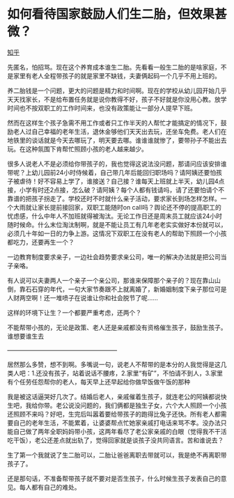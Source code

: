 # 如何看待国家鼓励人们生二胎，但效果甚微？

[知乎](https://www.zhihu.com/question/289148798/answer/628200620)

<script async src="//pagead2.googlesyndication.com/pagead/js/adsbygoogle.js"></script>
<ins class="adsbygoogle"
     style="display:block; text-align:center;"
     data-ad-layout="in-article"
     data-ad-format="fluid"
     data-ad-client="ca-pub-4161171709893056"
     data-ad-slot="3017846475"></ins>
<script>
     (adsbygoogle = window.adsbygoogle || []).push({});
</script>

<span class="RichText ztext CopyrightRichText-richText" itemprop="text"><p>先匿名，怕招骂。现在这个养育成本谁生二胎。先看看一般生二胎的是啥家庭，不是家里有老人全程带孩子的就是家里不缺钱，夫妻俩起码一个几乎不用上班的。</p><p>养二胎钱是一个问题，更大的问题是精力和时间啊。现在的学校从幼儿园开始几乎天天找家长，不是给布置任务就是说你教得不好，孩子不好就是你没用心教。放学时间也不按双职工的工作时间来，也没有政策能让一部分人提早下班。</p><p>然而在这样生个孩子急需不用工作或者只工作半天的人帮忙才能搞定的情况下，鼓励老人过自己幸福的老年生活，退休金够他们天天出去玩，还坐车免费。老人们在地铁里的谈话就是今天去哪玩了，明天要去哪。谁谁谁就惨了，要带孙子不能出去玩。在这种氛围下肯帮忙照顾小孩的老人越来越少。</p><p>很多人说老人不是必须给你带孩子的，我也觉得这说法没问题，那请问应该安排谁带呢？上幼儿园前24小时侍候着，自己带几年后能回归职场吗？请阿姨还要怕孩子被虐待！好不容易上学了，谁接送？自己接？谁每天上班就上半天，幼儿园4点接，小学有时还2点接，怎么破？请阿姨？每个人都有钱请吗，请了还要怕请个不靠谱的把孩子拐走了。学校还时不时就什么亲子活动，要求家长到场怎样怎样。一个大雨就让家长提前接回家，双职工能随时on call吗？舆论还不停的提高职工的忧虑感，什么中年人不加班就得被淘汰。无论工作日还是周末员工就应该24小时随时候命。什么末位淘汰制啊，就是不能让员工有几年老老实实做好本份就可以，必须几十年如一日的力争上游。这情况下双职工在没有老人的帮助下照顾一个小孩都吃力，还要再生一个？</p><p>一边教育制度要求亲子，一边社会趋势要求亲公司，唯一的解决办法就是把公司当子亲咯。</p><p>有人说可以夫妻两人一个亲子一个亲公司，那谁来保障那个亲子的？现在靠山山倒，靠石石穿的年代，一句大家节奏跟不上就离婚了，新婚姻制度下亲子那位可是人财两空啊！还一堆喷子在说谁让你和社会脱节了呢……</p><p>这样的环境下让生？一个都要严重考虑，还两个？</p><p>不能帮带小孩的，无论是政策、老人还是亲戚都没有资格催生孩子，鼓励生孩子。谁想要谁生去</p><p>——————————————————</p>
<script async src="//pagead2.googlesyndication.com/pagead/js/adsbygoogle.js"></script>
<ins class="adsbygoogle"
     style="display:block; text-align:center;"
     data-ad-layout="in-article"
     data-ad-format="fluid"
     data-ad-client="ca-pub-4161171709893056"
     data-ad-slot="3017846475"></ins>
<script>
     (adsbygoogle = window.adsbygoogle || []).push({});
</script>
<p>居然那么多赞，想不到啊。多嘴说一句，说老人不帮带的是本分的人我觉得是这几类人吧：1.还没有孩子，站着说话不腰疼，2.家里“有矿”，不怕请不到人，3.家里有个任劳任怨帮你的老人，每天早上还早起给你做早饭做午饭的那种</p><p>我是被这话逼哭好几次了。结婚后老人，亲戚催着生孩子，就连老公的阿姨都说快生吧，我给你带。老公说没问题的，我们俩都是独生子女，六个大人照顾一个小孩还照顾不来吗？好吧，生完后叫嚣着要给带孩子的跑得比兔子还快。所有老人都需要自己的老年生活，不能累着，让婆婆帮点忙她家亲戚打电话来骂不孝。没办法只能自己做了两年全职妈妈带小孩，这两年看尽了老公家亲戚的白眼（觉得我不干活吃干饭），老公还差点就出轨了，觉得回家就是谈孩子没共同语言。苦和谁说去？</p><p>生了第一个我就说了生二胎可以，二胎让爸爸离职去带就可以，我是绝不再离职带孩子了。</p><p>还是那句话，不准备帮带孩子就不要对是否生孩子，什么时候生孩子发表自己的意见。每人都有自己的难处。</p></span>

<script async src="//pagead2.googlesyndication.com/pagead/js/adsbygoogle.js"></script>
<script>
     (adsbygoogle = window.adsbygoogle || []).push({
          google_ad_client: "ca-pub-4161171709893056",
          enable_page_level_ads: true
     });
</script>

<script async src="//pagead2.googlesyndication.com/pagead/js/adsbygoogle.js"></script>
<ins class="adsbygoogle"
     style="display:block; text-align:center;"
     data-ad-layout="in-article"
     data-ad-format="fluid"
     data-ad-client="ca-pub-4161171709893056"
     data-ad-slot="3017846475"></ins>
<script>
     (adsbygoogle = window.adsbygoogle || []).push({});
</script>
